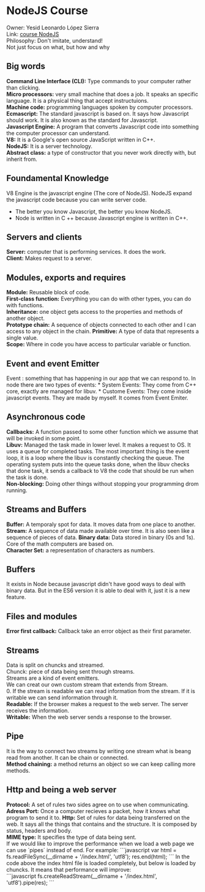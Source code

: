# NodeJS Course  
Owner: Yesid Leonardo López Sierra  
Link: [course NodeJS](https://www.udemy.com/understand-nodejs/)  
Philosophy: Don't imitate, understand!  
Not just focus on what, but how and why
## Big words  
**Command Line Interface (CLI):** Type commands to your computer rather than clicking.  
**Micro processors:** very small machine that does a job. It speaks an specific language. It is a physical thing that accept instructuions.  
**Machine code:** programming languages spoken by computer processors.  
**Ecmascript:** The standard javascript is based on. It says how Javascript should work. It is also known as the standard for Javascript.  
**Javascript Engine:** A program that converts Javascript code into something the computer processor can understand.  
**V8:** It is a Google's open source JavaScript written in C++.  
**NodeJS:** It is a server technology.  
**Abstract class:** a type of constructor that you never work directly with, but inherit from.     
## Foundamental Knowledge  
V8 Engine is the javascript engine (The core of NodeJS). NodeJS expand the javascript code because you can write server code.  
* The better you know Javascript, the better you know NodeJS.  
* Node is written in C ++ because Javascript engine is written in C++.  
## Servers and clients
**Server:** computer that is performing services. It does the work.  
**Client:** Makes request to a server.  
## Modules, exports and requires  
**Module:** Reusable block of code.  
**First-class function:** Everything you can do with other types, you can do with functions.  
**Inheritance:** one object gets access to the properties and methods of another object.  
**Prototype chain:** A sequence of objects connected to each other and I can access to any object in the chain.
**Primitive:** A type of data that represents a single value.  
**Scope:** Where in code you have access to particular variable or function.  
## Event and event Emitter  
Event : something that has happening in our app that we can respond to. In node there are two types of events:
    * System Events: They come from C++ core, exactly are managed for libuv.
    * Custome Events: They come inside javascript events. They are made by myself. It comes from Event Emiter.  
## Asynchronous code  
**Callbacks:** A function passed to some other function which we assume that will be invoked in some point.  
**Libuv:** Managed the task made in lower level. It makes a request to OS. It uses a queue for completed tasks. The most important thing is the event loop, it is a loop where the libuv is constantly checking the queue. The operating system puts into the queue tasks done, when the libuv checks that done task, it sends a callback to V8 the code that should be run when the task is done.  
**Non-blocking:** Doing other things without stopping your programming drom running. 
## Streams and Buffers  
**Buffer:** A temporaly spot for data. It moves data from one place to another.
**Stream:** A sequence of data made available over time. It is also seen like a sequence of pieces of data.
**Binary data:** Data stored in binary (0s and 1s). Core of the math computers are based on.  
**Character Set:** a representation of characters as numbers.  
## Buffers  
It exists in Node because javascript didn't have good ways to deal with binary data. But in the ES6  version it is able to deal with it, just it is a new feature.  
## Files and modules  
**Error first callback:** Callback take an error object as their first parameter.  
## Streams  
Data is split on chuncks and streamed.  
Chunck: piece of data being sent through streams.  
Streams are a kind of event emitters.  
We can creat our own custom stream that extends from Stream.  
0.
If the stream is readable we can read information from the stream. If it is writable we can send information through it.  
**Readable:** If the browser makes a request to the web server. The server receives the information.  
**Writable:** When the web server sends a response to the browser.  
## Pipe  
It is the way to connect two streams by writing one stream what is beang read from another. It can be chain or connected.  
**Method chaining:** a method returns an object so we can keep calling more methods.   
## Http and being a web server  
**Protocol:** A set of rules two sides agree on to use when communicating.  
**Adress Port:** Once a computer recieves a packet, how it knows what program to send it to. 
**Http:** Set of rules for data being transferred on the web. It says all the things that contains and the structure. It is composed by status, headers and body.  
**MIME type:** It specifies the type of data being sent.  
If we would like to improve the performance when we load a web page we can use ´pipes´ instead of end. For example:
´´´javascript
    var html = fs.readFileSync(__dirname + '/index.html', 'utf8');
    res.end(html);
´´´
In the code above the index html file is loaded completely, but below is loaded by chuncks. It means that performance will improve:  
´´´javascript
    fs.createReadStream(__dirname + '/index.html', 'utf8').pipe(res);
´´´

